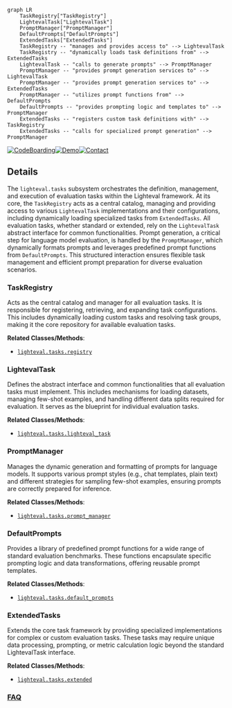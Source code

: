 ```mermaid
graph LR
    TaskRegistry["TaskRegistry"]
    LightevalTask["LightevalTask"]
    PromptManager["PromptManager"]
    DefaultPrompts["DefaultPrompts"]
    ExtendedTasks["ExtendedTasks"]
    TaskRegistry -- "manages and provides access to" --> LightevalTask
    TaskRegistry -- "dynamically loads task definitions from" --> ExtendedTasks
    LightevalTask -- "calls to generate prompts" --> PromptManager
    PromptManager -- "provides prompt generation services to" --> LightevalTask
    PromptManager -- "provides prompt generation services to" --> ExtendedTasks
    PromptManager -- "utilizes prompt functions from" --> DefaultPrompts
    DefaultPrompts -- "provides prompting logic and templates to" --> PromptManager
    ExtendedTasks -- "registers custom task definitions with" --> TaskRegistry
    ExtendedTasks -- "calls for specialized prompt generation" --> PromptManager
```

[![CodeBoarding](https://img.shields.io/badge/Generated%20by-CodeBoarding-9cf?style=flat-square)](https://github.com/CodeBoarding/GeneratedOnBoardings)[![Demo](https://img.shields.io/badge/Try%20our-Demo-blue?style=flat-square)](https://www.codeboarding.org/demo)[![Contact](https://img.shields.io/badge/Contact%20us%20-%20contact@codeboarding.org-lightgrey?style=flat-square)](mailto:contact@codeboarding.org)

## Details

The `lighteval.tasks` subsystem orchestrates the definition, management, and execution of evaluation tasks within the Lighteval framework. At its core, the `TaskRegistry` acts as a central catalog, managing and providing access to various `LightevalTask` implementations and their configurations, including dynamically loading specialized tasks from `ExtendedTasks`. All evaluation tasks, whether standard or extended, rely on the `LightevalTask` abstract interface for common functionalities. Prompt generation, a critical step for language model evaluation, is handled by the `PromptManager`, which dynamically formats prompts and leverages predefined prompt functions from `DefaultPrompts`. This structured interaction ensures flexible task management and efficient prompt preparation for diverse evaluation scenarios.

### TaskRegistry
Acts as the central catalog and manager for all evaluation tasks. It is responsible for registering, retrieving, and expanding task configurations. This includes dynamically loading custom tasks and resolving task groups, making it the core repository for available evaluation tasks.


**Related Classes/Methods**:

- <a href="https://github.com/huggingface/lighteval/blob/main/src/lighteval/tasks/registry.py" target="_blank" rel="noopener noreferrer">`lighteval.tasks.registry`</a>


### LightevalTask
Defines the abstract interface and common functionalities that all evaluation tasks must implement. This includes mechanisms for loading datasets, managing few-shot examples, and handling different data splits required for evaluation. It serves as the blueprint for individual evaluation tasks.


**Related Classes/Methods**:

- <a href="https://github.com/huggingface/lighteval/blob/main/src/lighteval/tasks/lighteval_task.py" target="_blank" rel="noopener noreferrer">`lighteval.tasks.lighteval_task`</a>


### PromptManager
Manages the dynamic generation and formatting of prompts for language models. It supports various prompt styles (e.g., chat templates, plain text) and different strategies for sampling few-shot examples, ensuring prompts are correctly prepared for inference.


**Related Classes/Methods**:

- <a href="https://github.com/huggingface/lighteval/blob/main/src/lighteval/tasks/prompt_manager.py" target="_blank" rel="noopener noreferrer">`lighteval.tasks.prompt_manager`</a>


### DefaultPrompts
Provides a library of predefined prompt functions for a wide range of standard evaluation benchmarks. These functions encapsulate specific prompting logic and data transformations, offering reusable prompt templates.


**Related Classes/Methods**:

- <a href="https://github.com/huggingface/lighteval/blob/main/src/lighteval/tasks/default_prompts.py" target="_blank" rel="noopener noreferrer">`lighteval.tasks.default_prompts`</a>


### ExtendedTasks
Extends the core task framework by providing specialized implementations for complex or custom evaluation tasks. These tasks may require unique data processing, prompting, or metric calculation logic beyond the standard LightevalTask interface.


**Related Classes/Methods**:

- <a href="https://github.com/huggingface/lighteval/blob/main/src/lighteval/tasks/extended/" target="_blank" rel="noopener noreferrer">`lighteval.tasks.extended`</a>




### [FAQ](https://github.com/CodeBoarding/GeneratedOnBoardings/tree/main?tab=readme-ov-file#faq)